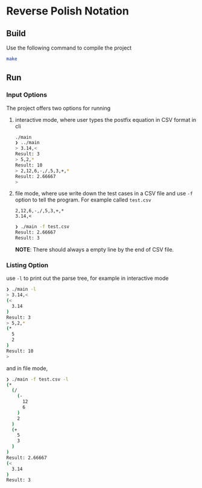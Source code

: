 # Reverse Polish Notation

## Build

Use the following command to compile the project

```sh
make
```

## Run

### Input Options

The project offers two options for running
1. interactive mode, where user types the postfix equation in CSV format in cli
    ```sh
    ./main
    ❯ ../main 
    > 3.14,<
    Result: 3
    > 5,2,*
    Result: 10
    > 2,12,6,-,/,5,3,+,*
    Result: 2.66667
    > 
    ```

2. file mode, where use write down the test cases in a CSV file and use `-f` option to tell the program.
For example called `test.csv`
    ```csv
    2,12,6,-,/,5,3,+,*
    3.14,<

    ```
    
    ```sh
    ❯ ./main -f test.csv 
    Result: 2.66667
    Result: 3
    ```

    **NOTE**: There should always a empty line by the end of CSV file.

### Listing Option

use `-l` to print out the parse tree, for example in interactive mode

```sh
❯ ./main -l
> 3.14,<
(<
  3.14
)
Result: 3
> 5,2,*
(*
  5
  2
)
Result: 10
> 
```

and in file mode,

```sh
❯ ./main -f test.csv -l
(*
  (/
    (-
      12
      6
    )
    2
  )
  (+
    5
    3
  )
)
Result: 2.66667
(<
  3.14
)
Result: 3
```
